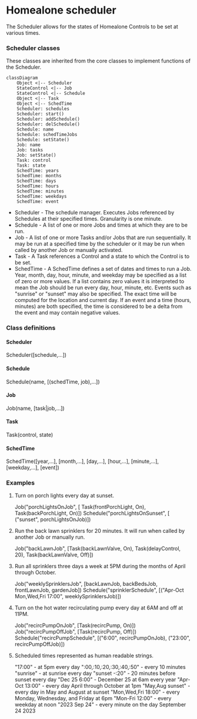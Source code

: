 # Homealone scheduler

The Scheduler allows for the states of Homealone Controls to be set at various times.

### Scheduler classes
These classes are inherited from the core classes to implement functions of the Scheduler.

```mermaid
classDiagram
	Object <|-- Scheduler
	StateControl <|-- Job
	StateControl <|-- Schedule
	Object <|-- Task
	Object <|-- SchedTime
	Scheduler: schedules
	Scheduler: start()
	Scheduler: addSchedule()
	Scheduler: delSchedule()
	Schedule: name
	Schedule: schedTimeJobs
	Schedule: setState()
	Job: name
	Job: tasks
	Job: setState()
	Task: control
	Task: state
	SchedTime: years
	SchedTime: months
	SchedTime: days
	SchedTime: hours
	SchedTime: minutes
	SchedTime: weekdays
	SchedTime: event
```

- Scheduler - The schedule manager.  Executes Jobs referenced by Schedules at their specified times.  Granularity is one minute.
- Schedule - A list of one or more Jobs and times at which they are to be run.
- Job - A list of one or more Tasks and/or Jobs that are run sequentially. It may be run at a specified time by the scheduler or it may be run when called by another Job or manually activated.
- Task - A Task references a Control and a state to which the Control is to be set.
- SchedTime - A SchedTime defines a set of dates and times to run a Job. Year, month, day, hour, minute, and weekday may be specified as a list of zero or more values. If a list contains zero values it is interpreted to mean the Job should be run every day, hour, minute, etc.  Events such as "sunrise" or "sunset" may also be specified. The exact time will be computed for the location and current day.  If an event and a time (hours, minutes) are both specified, the time is considered to be a delta from the event and may contain negative values.

### Class definitions

#### Scheduler
Scheduler([schedule,...])

#### Schedule
Schedule(name, [(schedTime, job),...])

#### Job
Job(name, [task|job,...])

#### Task
Task(control, state)

#### SchedTime
SchedTime([year,...], [month,...], [day,...], [hour,...], [minute,...], [weekday,...], [event])

### Examples

1. Turn on porch lights every day at sunset.

	Job("porchLightsOnJob", [
		Task(frontPorchLight, On),
		Task(backPorchLight, On)])
	Schedule("porchLightsOnSunset", [
			("sunset", porchLightsOnJob)])

2. Run the back lawn sprinklers for 20 minutes. It will run when called by another Job or manually run.

	Job("backLawnJob", [Task(backLawnValve, On),
						Task(delayControl, 20),
						Task(backLawnValve, Off)])

3. Run all sprinklers three days a week at 5PM during the months of April through October.

	Job("weeklySprinklersJob", [backLawnJob, backBedsJob,
								frontLawnJob, gardenJob])
	Schedule("sprinklerSchedule", [("Apr-Oct Mon,Wed,Fri 17:00",
									weeklySprinklersJob)])

4. Turn on the hot water recirculating pump every day at 6AM and off at 11PM.

	Job("recircPumpOnJob", [Task(recircPump, On)])
	Job("recircPumpOffJob", [Task(recircPump, Off)])
	Schedule("recircPumpSchedule", [("6:00", recircPumpOnJob),
								   ("23:00", recircPumpOffJob)])

5. Scheduled times represented as human readable strings.

	"17:00" - at 5pm every day
	":00,:10,:20,:30,:40,:50" - every 10 minutes
	"sunrise" - at sunrise every day
	"sunset -:20" - 20 minutes before sunset every day
	"Dec 25 6:00" - December 25 at 6am every year
	"Apr-Oct 13:00" - every day April through October at 1pm
	"May,Aug sunset" - every day in May and August at sunset
	"Mon,Wed,Fri 18:00" - every Monday, Wednesday, and Friday at 6pm
	"Mon-Fri 12:00" - every weekday at noon
	"2023 Sep 24" - every minute on the day September 24 2023

